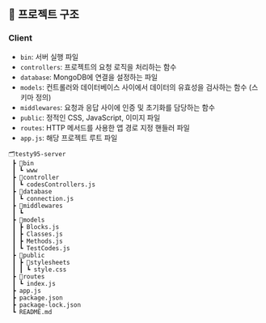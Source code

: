 ## 📌 프로젝트 구조

### Client

- `bin`: 서버 실행 파일
- `controllers`: 프로젝트의 요청 로직을 처리하는 함수
- `database`: MongoDB에 연결을 설정하는 파일
- `models`: 컨트롤러와 데이터베이스 사이에서 데이터의 유효성을 검사하는 함수 (스키마 정의)
- `middlewares`: 요청과 응답 사이에 인증 및 초기화를 담당하는 함수
- `public`: 정적인 CSS, JavaScript, 이미지 파일
- `routes`: HTTP 메서드를 사용한 앱 경로 지정 핸들러 파일
- `app.js`: 해당 프로젝트 루트 파일

```
🗂️testy95-server
 ┣ 📂bin
 ┃ ┗ www
 ┣ 📂controller
 ┃ ┗ codesControllers.js
 ┣ 📂database
 ┃ ┗ connection.js
 ┣ 📂middlewares
 ┃ ┗ 
 ┣ 📂models
 ┃ ┣ Blocks.js
 ┃ ┣ Classes.js
 ┃ ┣ Methods.js
 ┃ ┗ TestCodes.js
 ┣ 📂public
 ┃ ┣ 📂stylesheets
 ┃ ┃ ┗ style.css
 ┣ 📂routes
 ┃ ┗ index.js
 ┣ app.js
 ┣ package.json
 ┣ package-lock.json
 ┗ README.md
```
